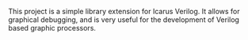 This project is a simple library extension for Icarus Verilog.  It allows for graphical debugging, and is very useful for the development of Verilog based graphic processors.